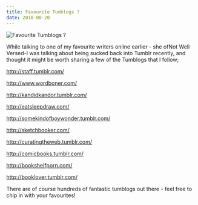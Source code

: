 ```yaml
---
title: Favourite Tumblogs ?
date: 2010-08-20
---
```


![Favourite Tumblogs ?](https://source.unsplash.com/DWyRC2juMgs/1600x900)

While talking to one of my favourite writers online earlier - she ofNot Well Versed-I was talking about being sucked back into Tumblr recently, and thought it might be worth sharing a few of the Tumblogs that I follow;

http://staff.tumblr.com/

http://www.wordboner.com/

http://kandidkandor.tumblr.com/

http://eatsleepdraw.com/

http://somekindofboywonder.tumblr.com/

http://sketchbooker.com/

http://curatingtheweb.tumblr.com/

http://comicbooks.tumblr.com/

http://bookshelfporn.com/

http://booklover.tumblr.com/

There are of course hundreds of fantastic tumblogs out there - feel free to chip in with your favourites!